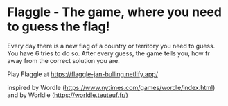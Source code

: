 # Flaggle - The game, where you need to guess the flag!

Every day there is a new flag of a country or territory you need to guess. You have 6 tries to do so. After every guess, the game tells you, how fr away from the correct solution you are.

Play Flaggle at https://flaggle-jan-bulling.netlify.app/


inspired by Wordle (https://www.nytimes.com/games/wordle/index.html) and by Worldle (https://worldle.teuteuf.fr/)
